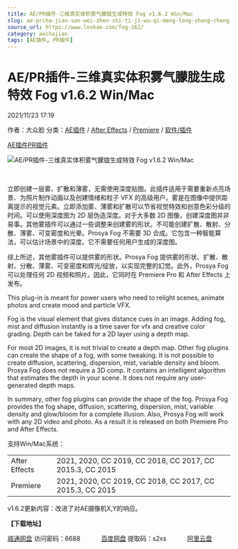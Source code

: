 ```yaml
---
title: AE/PR插件-三维真实体积雾气朦胧生成特效 Fog v1.6.2 Win/Mac
slug: ae-prcha-jian-san-wei-zhen-shi-ti-ji-wu-qi-meng-long-sheng-cheng-te-xiao-fog-v1-6-2-win-mac
source_url: https://www.lookae.com/fog-162/
category: aechajian
tags: [AE插件, PR插件]
---
```

# AE/PR插件-三维真实体积雾气朦胧生成特效 Fog v1.6.2 Win/Mac

2021/11/23 17:19

作者：大众脸
分类：[AE插件](https://www.lookae.com/after-effects/aechajian/) / [After Effects](https://www.lookae.com/after-effects/) / [Premiere](https://www.lookae.com/qitarjcj/premierezy/) / [软件/插件](https://www.lookae.com/qitarjcj/)

[AE插件](https://www.lookae.com/tag/ae%e6%8f%92%e4%bb%b6/)[PR插件](https://www.lookae.com/tag/pr%e6%8f%92%e4%bb%b6/)

![AE/PR插件-三维真实体积雾气朦胧生成特效 Fog v1.6.2 Win/Mac](https://www.lookae.com/wp-content/uploads/2021/11/FOG-16.jpg "AE/PR插件-三维真实体积雾气朦胧生成特效 Fog v1.6.2 Win/Mac-LookAE.com")

[﻿﻿﻿﻿﻿](https://cloud.video.taobao.com//play/u/705956171/p/1/e/6/t/1/337304010463.mp4)

立即创建一层雾、扩散和薄雾，无需使用深度贴图。此插件适用于需要重新点亮场景、为照片制作动画以及创建情绪和粒子 VFX 的高级用户。雾是在图像中提供距离提示的视觉元素。立即添加雾、薄雾和扩散可以节省视觉特效和创意色彩分级的时间。可以使用深度图为 2D 层伪造深度。对于大多数 2D 图像，创建深度图并非易事。其他雾插件可以通过一些调整来创建雾的形状。不可能创建扩散、散射、分散、薄雾、可变密度和光晕。Prosya Fog 不需要 3D 合成。它包含一种智能算法，可以估计场景中的深度。它不需要任何用户生成的深度图。

综上所述，其他雾插件可以提供雾的形状。Prosya Fog 提供雾的形状、扩散、散射、分散、薄雾、可变密度和辉光/绽放，以实现完整的幻觉。此外，Prosya Fog 可以处理任何 2D 视频和照片。因此，它同时在 Premiere Pro 和 After Effects 上发布。

This plug-in is meant for power users who need to relight scenes, animate photos and create mood and particle VFX.

Fog is the visual element that gives distance cues in an image. Adding fog, mist and diffusion instantly is a time saver for vfx and creative color grading. Depth can be faked for a 2D layer using a depth map.

For most 2D images, it is not trivial to create a depth map. Other fog plugins can create the shape of a fog, with some tweaking. It is not possible to create diffusion, scattering, dispersion, mist, variable density and bloom. Prosya Fog does not require a 3D comp. It contains an intelligent algorithm that estimates the depth in your scene. It does not require any user-generated depth maps.

In summary, other fog plugins can provide the shape of the fog. Prosya Fog provides the fog shape, diffusion, scattering, dispersion, mist, variable density and glow/bloom for a complete illusion. Also, Prosya Fog will work with any 2D video and photo. As a result it is released on both Premiere Pro and After Effects.

支持Win/Mac系统：

|  |  |
| --- | --- |
| After Effects | 2021, 2020, CC 2019, CC 2018, CC 2017, CC 2015.3, CC 2015 |
| Premiere | 2021, 2020, CC 2019, CC 2018, CC 2017, CC 2015.3, CC 2015 |

v1.6.2更新内容：改进了对AE摄像机X,Y的响应。

**【下载地址】**

[城通网盘](https://url62.ctfile.com/f/680462-521668792-b66ee0) 访问密码：6688            [百度网盘](https://pan.baidu.com/s/17uAecq-_E5MumoZ5CZi0_A) 提取码：s2xs            [阿里云盘](https://www.aliyundrive.com/s/CPbzJCdUc4u)
